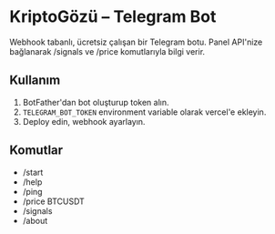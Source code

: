 # KriptoGözü – Telegram Bot

Webhook tabanlı, ücretsiz çalışan bir Telegram botu. Panel API'nize bağlanarak /signals ve /price komutlarıyla bilgi verir.

## Kullanım
1. BotFather'dan bot oluşturup token alın.
2. `TELEGRAM_BOT_TOKEN` environment variable olarak vercel'e ekleyin.
3. Deploy edin, webhook ayarlayın.

## Komutlar
- /start
- /help
- /ping
- /price BTCUSDT
- /signals
- /about
